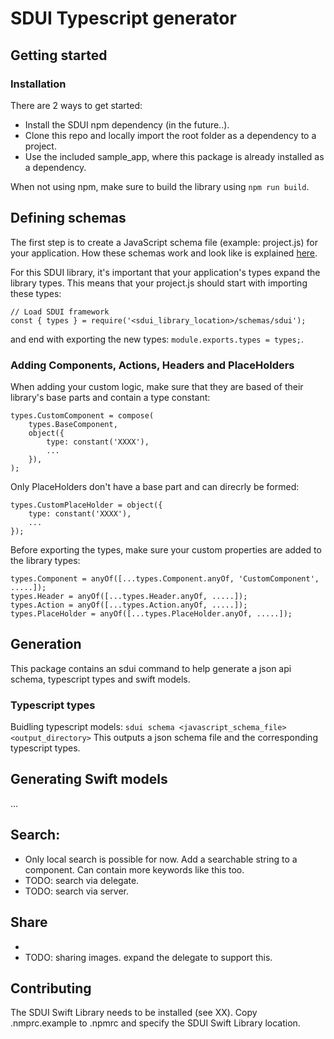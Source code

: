 # SDUI Typescript generator

## Getting started

### Installation 
There are 2 ways to get started:
- Install the SDUI npm dependency (in the future..).
- Clone this repo and locally import the root folder as a dependency to a project.
- Use the included sample_app, where this package is already installed as a dependency.

When not using npm, make sure to build the library using `npm run build`. 

## Defining schemas
The first step is to create a JavaScript schema file (example: project.js) for your application. How these schemas work and look like is explained [here](https://github.com/Q42/openapi-typescript-validator).

For this SDUI library, it's important that your application's types expand the library types. This means that your project.js should start with importing these types:

```
// Load SDUI framework
const { types } = require('<sdui_library_location>/schemas/sdui');
```

and end with exporting the new types: `module.exports.types = types;`. 

### Adding Components, Actions, Headers and PlaceHolders
When adding your custom logic, make sure that they are based of their library's base parts and contain a type constant:

```
types.CustomComponent = compose(
    types.BaseComponent,
    object({
        type: constant('XXXX'),
        ...
    }),
);
```

Only PlaceHolders don't have a base part and can direcrly be formed:

```
types.CustomPlaceHolder = object({
    type: constant('XXXX'),
    ...
});
```

Before exporting the types, make sure your custom properties are added to the library types:

```
types.Component = anyOf([...types.Component.anyOf, 'CustomComponent', .....]);
types.Header = anyOf([...types.Header.anyOf, .....]);
types.Action = anyOf([...types.Action.anyOf, .....]);
types.PlaceHolder = anyOf([...types.PlaceHolder.anyOf, .....]);
```

## Generation
This package contains an sdui command to help generate a json api schema, typescript types and swift models.

### Typescript types

Buidling typescript models:
`sdui schema <javascript_schema_file> <output_directory>`
This outputs a json schema file and the corresponding typescript types.

## Generating Swift models
...

## Search:
- Only local search is possible for now. Add a searchable string to a component. Can contain more keywords like this too.
- TODO: search via delegate.
- TODO: search via server.

## Share
- 
- TODO: sharing images. expand the delegate to support this.

## Contributing
The SDUI Swift Library needs to be installed (see XX).
Copy .nmprc.example to .npmrc and specify the SDUI Swift Library location.
